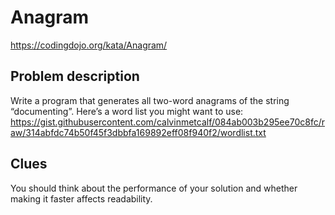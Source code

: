 # Anagram

<https://codingdojo.org/kata/Anagram/>

## Problem description

Write a program that generates all two-word anagrams of the string “documenting”. Here’s a word list you might want to use: <https://gist.githubusercontent.com/calvinmetcalf/084ab003b295ee70c8fc/raw/314abfdc74b50f45f3dbbfa169892eff08f940f2/wordlist.txt>

## Clues

You should think about the performance of your solution and whether making it faster affects readability.



